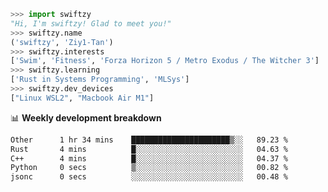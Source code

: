 ```python
>>> import swiftzy
"Hi, I'm swiftzy! Glad to meet you!"
>>> swiftzy.name
('swiftzy', 'Ziy1-Tan')
>>> swiftzy.interests
['Swim', 'Fitness', 'Forza Horizon 5 / Metro Exodus / The Witcher 3']
>>> swiftzy.learning
['Rust in Systems Programming', 'MLSys']
>>> swiftzy.dev_devices
["Linux WSL2", "Macbook Air M1"]
```
📊 **Weekly development breakdown**
<!--START_SECTION:waka-->

```txt
Other      1 hr 34 mins    ██████████████████████▒░░   89.23 %
Rust       4 mins          █░░░░░░░░░░░░░░░░░░░░░░░░   04.63 %
C++        4 mins          █░░░░░░░░░░░░░░░░░░░░░░░░   04.37 %
Python     0 secs          ▒░░░░░░░░░░░░░░░░░░░░░░░░   00.82 %
jsonc      0 secs          ░░░░░░░░░░░░░░░░░░░░░░░░░   00.48 %
```

<!--END_SECTION:waka-->
